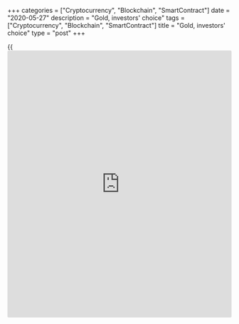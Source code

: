 +++
categories = ["Cryptocurrency", "Blockchain", "SmartContract"]
date = "2020-05-27"
description = "Gold, investors' choice"
tags = ["Cryptocurrency", "Blockchain", "SmartContract"]
title = "Gold, investors' choice"
type = "post"
+++

{{<iframe id="large-banner" src="https://www.bounty.group/#slide=5.0" width="100%" height="600" scrolling="no" style="border: 0px solid rgb(216, 221, 230); border-radius: 3px;">}}

May 27, 2020

May 27, 2020

Gold marketDmitri Demidenko

##  **Gold market: peculiarities of pricing and structure**

When trading commodities, it’s important to be aware of their
demand&supply’s structure and dynamics. A typical example is oil, which
is recovering lost positions by leaps and bounds amid expectations of
growing demand and surplus reduction, as main global economies have
started to reopen. Unlike Brent and WTI, gold is less sensitive to the
physical asset market’s state. However, it can punish any time a trader
who ignores fundamental analysis.

Jewellery production and investment prevail in the gold global demand
structure. In 2019, they accounted for 48.5% and 29.2% of demand,
respectively. Central banks’ share in gold purchases was 14.8% while
industrial use accounted for 7.5% of gold consumption. The latter
indicator is important. The thing is it is much higher for silver. The
shutdown of industrial enterprises led therefore to a faster slump of
[XAG/USD][1] if compared with [XAU/USD][2]. As a result, the gold-silver
ratio soared to [historical](https://www.fintechee.com/services/historical-data-for-forex/) peaks. Against the backdrop of the recovering
global economy, the ratio may be expected to drop. It means, we’d better
bet on silver’s faster growth against gold.

 **Dynamics of global demand for gold**

![LiteForex: Gold, [investor](https://www.fintechee.com/tutorial-for-forex-trading/investor-mode/)s' choice][3]

 _Source: WGC._

The relative share of investment in the structure of the gold global
demand grew up to 49.8% while the share of jewellery production dropped
to 30.1%. Consumption of gold reduced almost in all sectors, except for
[ETF](https://www.fixpro.org/post/etf-liquidity/)s and coins, as compared with October-December and January-March
2019.

 **Dynamics of quarterly demand for gold**

![LiteForex: Gold, [investor](https://www.fintechee.com/tutorial-for-forex-trading/investor-mode/)s' choice][4]

 _Source: WGC._

A change in a demand structure is an important pricing factor. When it
happens, we may say a current trend is stable. The shift from jewellery
to investment is a clear sign of bulls’ market dominance.  Jewellery is
too expensive and its consumption is falling. On the contrary, the
faster [ETF](https://www.fixpro.org/post/etf-liquidity/)s’ reserves grow, the higher their quotes are and the bigger
their buying army is. They sometimes say, gold flows from east to west
in an uptrend. True, in 2019 the relative share of China and India in
the jewellery’s gold consumption structure was 67%, while the main [ETF](https://www.fixpro.org/post/etf-liquidity/)s
are located in the USA, including the biggest fund SPDR Gold Shares, and
Europe.

The main producers of gold are China (404.1 t), Australia (314.9 t),
Russia (297.3 t), USA (221.7 t) and other countries. Supply’s influence
on the price is limited. The year 2013 is a bright example. Many said
then XAU/USD quotes couldn’t drop below $1,300-1,350 per ounce as it was
gold producing companies’ break-even.  They said production would be cut
to provoke a deficit and a price growth. But in fact, existing hedging
technologies allowed companies to fix the price and continue producing
the same volumes of gold. So, gold fell even below the expected levels
and buyers were punished for their extreme self-confidence.

At the same time, supply shouldn’t be fully ignored. In 2020, [investor](https://www.fintechee.com/tutorial-for-forex-trading/investor-mode/)s
felt a critical shortage of the physical asset when trading forwards
amidst the pandemic and shutdowns. As a result, gold premiums grew in
the USA and Europe and [XAU/USD][2] quotes rose as well.

 **Dynamics of gold quotes in spot and forward market**

![LiteForex: Gold, [investor](https://www.fintechee.com/tutorial-for-forex-trading/investor-mode/)s' choice][5]

 _Source: Bloomberg._

So, investment demand is an important factor in gold pricing. Its volume
is mostly affected by central banks’ monetary policies. Massive monetary
expansion contributes to weakening major currencies, dropping bond yield
and raising [XAU/USD][2] quotes.

* * *

P.S. Did you like my article? Share it in social networks: it will be
the best “thank you" :)

Ask me questions and comment below. I’ll be glad to answer your
questions and give necessary explanations.

 **Useful links:**

  * I recommend trying to trade with a reliable broker [here][6]. The system allows you to trade by yourself or copy successful traders from all across the globe.
  * Use my promo-code BLOG for getting deposit bonus 50% on LiteForex platform. Just enter this code in the appropriate field while [depositing][7] your trading account.
  * Telegram channel with high-quality analytics, Forex reviews, training articles, and other useful things for traders <t.me/liteforex>





## Price chart of XAUUSD in real time mode

![Gold market][8]

The content of this article reflects the author’s opinion and does not
necessarily reflect the official position of LiteForex. The material
published on this page is provided for informational purposes only and
should not be considered as the provision of investment advice for the
purposes of Directive 2004/39/EC.

Rate this article:

{{value}}

( {{count}} {{title}} )

   1. my.liteforex.com/trading/chart?symbol=XAGUSD&returnUrl=true
   2. my.liteforex.com/trading/chart?symbol=XAUUSD&returnUrl=true
   3. cdn.liteforex.com/cache/uploads/blog_post/fundamental_analysis/gold-yy-28-05-20.jpg?w=30&s=be15637f9a13f6349522f34c9105b00b
   4. cdn.liteforex.com/cache/uploads/blog_post/fundamental_analysis/gold-qq-27-05-20.jpg?w=30&s=eb23ab05e292065af8698d5179f0d279
   5. cdn.liteforex.com/cache/uploads/blog_post/fundamental_analysis/gold-spot-comex-27-05-20.jpg?w=30&s=d2a8ce8051378d9b82d02e92c4a61b65
   6. my.liteforex.com/?category=for-professionals&slug=gold-market&openPopup=%2Fregistration%2Fpopup&utm_source=blog&utm_medium=article&utm_campaign=bonus
   7. my.liteforex.com/deposit/?category=for-professionals&slug=gold-market&promo_code=BLOG&utm_source=blog&utm_medium=article&utm_campaign=bonus
   8. cdn.liteforex.com/cache/uploads/blog_post/fundamental_analysis/liteforex-blog-gold-27-05-20.jpg?q=75&w=1000&s=e17bd4dcd1d40b106c6caa807737e3eb